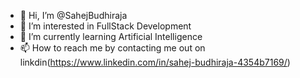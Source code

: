 - 👋 Hi, I’m @SahejBudhiraja
- 👀 I’m interested in FullStack Development
- 🌱 I’m currently learning Artificial Intelligence
- 📫 How to reach me by contacting me out on linkdin(https://www.linkedin.com/in/sahej-budhiraja-4354b7169/)

<!---
SahejBudhiraja/SahejBudhiraja is a ✨ special ✨ repository because its `README.md` (this file) appears on your GitHub profile.
You can click the Preview link to take a look at your changes.
--->
